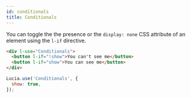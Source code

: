 ```yaml
---
id: conditionals
title: Conditionals
---
```


You can toggle the the presence or the `display: none` CSS attribute of an element using the `l-if` directive.

```html
<div l-use="Conditionals">
  <button l-if="!show">You can't see me</button>
  <button l-if="show">You can see me</button>
</div>
```

```javascript
Lucia.use('Conditionals', {
  show: true,
});
```
